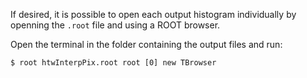 
If desired, it is possible to open each output histogram individually by openning the `.root` file and using a ROOT browser.

 Open the terminal in the folder containing the output files and run:

`$ root htwInterpPix.root
   root [0] new TBrowser`
